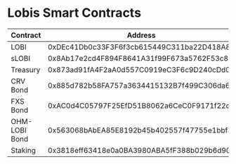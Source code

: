 # Lobis Smart Contracts

| Contract      | Address                                    |
| ------------- | ------------------------------------------ |
| LOBI          | 0xDEc41Db0c33F3F6f3cb615449C311ba22D418A8d |
| sLOBI         | 0x8Ab17e2cd4F894F8641A31f99F673a5762F53c8e |
| Treasury      | 0x873ad91fA4F2aA0d557C0919eC3F6c9D240cDd05 |
| CRV Bond      | 0x885d782b58FA757a3634415132B7f499C306da65 |
| FXS Bond      | 0xAC0d4C05797F25EfD51B8062a6CeC0F9171f22cB |
| OHM-LOBI Bond | 0x563068bAbEA85E8192b45b402557f47755e1bbf3 |
| Staking       | 0x3818eff63418e0a0BA3980ABA5fF388b029b6d90 |
